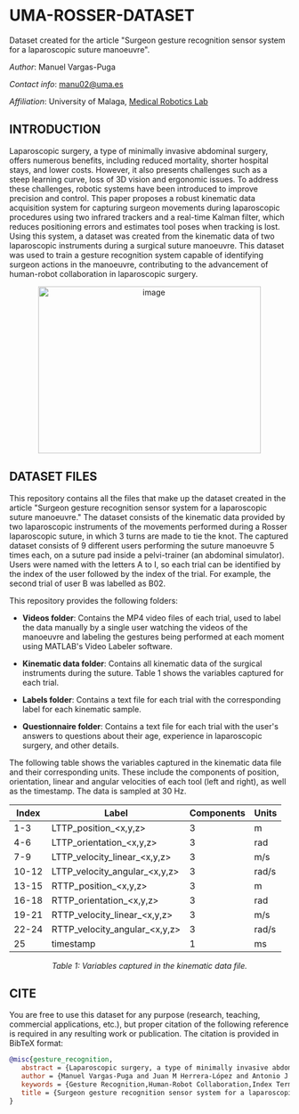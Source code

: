 # UMA-ROSSER-DATASET

Dataset created for the article "Surgeon gesture recognition sensor system for a laparoscopic suture manoeuvre".

*Author*: Manuel Vargas-Puga

*Contact info*: [manu02@uma.es](mailto:manu02@uma.es)

*Affiliation*: University of Malaga, [Medical Robotics Lab](https://medicalrobotics.uma.es/)

## INTRODUCTION
Laparoscopic surgery, a type of minimally invasive abdominal surgery, offers numerous benefits, including reduced mortality, shorter hospital stays, and lower costs. However, it also presents challenges such as a steep learning curve, loss of 3D vision and ergonomic issues. To address these challenges, robotic systems have been introduced to improve precision and control. This paper proposes a robust kinematic data acquisition system for capturing surgeon movements during laparoscopic procedures using two infrared trackers and a real-time Kalman filter, which reduces positioning errors and estimates tool poses when tracking is lost. Using this system, a dataset was created from the kinematic data of two laparoscopic instruments during a surgical suture manoeuvre. This dataset was used to train a gesture recognition system capable of identifying surgeon actions in the manoeuvre, contributing to the advancement of human-robot collaboration in laparoscopic surgery.

<div align="center">
  <img src="https://github.com/user-attachments/assets/5eb78b7e-8ec4-4243-a47d-59b87b90cfdf" alt="image" width="400" height="300">
</div>

## DATASET FILES
This repository contains all the files that make up the dataset created in the article "Surgeon gesture recognition sensor system for a laparoscopic suture manoeuvre." The dataset consists of the kinematic data provided by two laparoscopic instruments of the movements performed during a Rosser laparoscopic suture, in which 3 turns are made to tie the knot. The captured dataset consists of 9 different users performing the suture manoeuvre 5 times each, on a suture pad inside a pelvi-trainer (an abdominal simulator). Users were named with the letters A to I, so each trial can be identified by the index of the user followed by the index of the trial. For example, the second trial of user B was labelled as B02.

This repository provides the following folders:

- **Videos folder**: Contains the MP4 video files of each trial, used to label the data manually by a single user watching the videos of the manoeuvre and labeling the gestures being performed at each moment using MATLAB's Video Labeler software.

- **Kinematic data folder**: Contains all kinematic data of the surgical instruments during the suture. Table 1 shows the variables captured for each trial.

- **Labels folder**: Contains a text file for each trial with the corresponding label for each kinematic sample.

- **Questionnaire folder**: Contains a text file for each trial with the user's answers to questions about their age, experience in laparoscopic surgery, and other details.

The following table shows the variables captured in the kinematic data file and their corresponding units. These include the components of position, orientation, linear and angular velocities of each tool (left and right), as well as the timestamp. The data is sampled at 30 Hz.

<div align="center">
  
| Index  | Label                                                 | Components | Units  |
|--------|-------------------------------------------------------|------------|--------|
| 1-3    | LTTP_position_<x,y,z>                                 | 3          | m      |
| 4-6    | LTTP_orientation_<x,y,z>                              | 3          | rad    |
| 7-9    | LTTP_velocity_linear_<x,y,z>                          | 3          | m/s    |
| 10-12  | LTTP_velocity_angular_<x,y,z>                         | 3          | rad/s  |
| 13-15  | RTTP_position_<x,y,z>                                 | 3          | m      |
| 16-18  | RTTP_orientation_<x,y,z>                              | 3          | rad    |
| 19-21  | RTTP_velocity_linear_<x,y,z>                          | 3          | m/s    |
| 22-24  | RTTP_velocity_angular_<x,y,z>                         | 3          | rad/s  |
| 25     | timestamp                                             | 1          | ms     |

*Table 1: Variables captured in the kinematic data file.*

</div>

## CITE
You are free to use this dataset for any purpose (research, teaching, commercial applications, etc.), but proper citation of the following reference is required in any resulting work or publication. The citation is provided in BibTeX format:

```bibtex
@misc{gesture_recognition,
   abstract = {Laparoscopic surgery, a type of minimally invasive abdominal surgery, offers numerous benefits, including reduced mortality, shorter hospital stays, and lower costs. However, it also presents challenges such as a steep learning curve, loss of 3D vision and ergonomic issues. To address these challenges, robotic systems have been introduced to improve precision and control. This paper proposes a robust kinematic data acquisition system for capturing surgeon movements during laparoscopic procedures using two infrared trackers and a real-time Kalman filter, which reduces positioning errors and estimates tool poses when tracking is lost. Using this system, a dataset was created from the kinematic data of two laparoscopic instruments during a surgical suture manoeuvre. This dataset was used to train a gesture recognition system capable of identifying surgeon actions in the manoeuvre, contributing to the advancement of human-robot collaboration in laparoscopic surgery.},
   author = {Manuel Vargas-Puga and Juan M Herrera-López and Antonio J Reina-Terol and Víctor F Muñoz},
   keywords = {Gesture Recognition,Human-Robot Collaboration,Index Terms-Laparoscopic Surgery,Kalman Filter,Suture Manoeuvre,Tracking System},
   title = {Surgeon gesture recognition sensor system for a laparoscopic suture manoeuvre},
}
